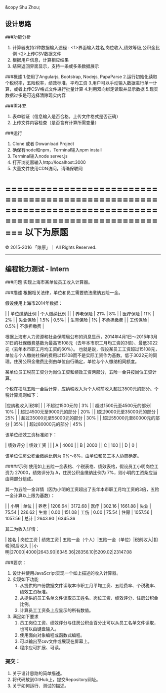 &copy Shu Zhou;

## 设计思路

###功能分析
1. 计算器支持2种数据输入途径 : <1>界面输入姓名,岗位收入,绩效等级,公积金比例 <2>上传CSV数据文件
2. 根据用户信息，计算相应结果
3. 结果返回界面显示，支持一条或多条数据展示

###概述
1.使用了Angularjs, Bootstrap, Nodejs, PapaParse
2.运行初始化读取个税税率，五险税率，绩效标准，平均工资
3.用户可以手动输入数据进行单一计算，或者上传CSV格式文件进行批量计算
4.利用双向绑定读取并显示数据
5.现实数据过多是可选择清除现实内容

###需补充
1. 表单验证（信息输入是否合格，上传文件格式是否正确）
2. 上传文件内容检查（是否含有计算所需变量）

###运行
1. Clone 或者 Dowanload Project
2. 确保有node和npm，Terminal输入npm install
3. Terminal输入node server.js
4. 打开浏览器输入http://localhost:3000
5. 大量文件使用CDN访问，请确保联网


===========================================================================================================
以下为原题
===========================================================================================================

&copy; 2015-2016 「燎原」｜ All Rights Reserved.

------------------

## 编程能力测试 - Intern

###问题
实现上海市某单位员工收入计算器。

###描述
根据相关法律，单位和员工需要依法缴纳五险一金。

假设使用上海市2014年数据：

| | 单位缴纳比例 | 个人缴纳比例 |
|
| 养老保险 | 21% | 8% |
| 医疗保险 | 11%  | 2% |
| 失业保险 | 1.5% | 0.5% |
| 生育保险 | 1%   | 不承担缴费 |
| 工伤保险 | 0.5% | 不承担缴费 |

根据上海市人力资源和社会保障局公布的消息显示，2014年4月1日～2015年3月31日的社保缴费基数为最高15108元（去年本市职工月均工资的3倍）、最低3022元（去年本市职工月均工资的60%）。
也就是说，假设某员工工资超过15108元，单位与个人缴纳社保的费用以15108而不是实际工资作为基数。低于3022元的同理。住房公积金缴费比例由单位自行确定，单位与个人缴纳相同额度。

某单位员工税前工资分为岗位工资和绩效工资两部分，五险一金只按岗位工资计算。

个税在扣除五险一金后计算，应纳税收入为个人税前收入超过3500元的部分。个税计算规则如下：

|应纳税收入|税率|
|
| 不超过1500元的 | 3% |
| 超过1500元至4500元的部分| 10% |
| 超过4500元至9000元的部分 | 20% |
| 超过9000元至35000元的部分 | 25% |
| 超过35000元至55000元的部分 | 30% |
| 超过55000元至80000元的部分 | 35% |
| 超过80000元的部分 | 45% |

该单位绩效工资标准如下：

| 绩效评分 | 绩效工资 |
|
| A | 4000 |
| B | 2000 |
| C |  100 |
| D |    0 |

该单位住房公积金缴纳比例为 0%～8%，由单位和员工本人协商确定。

#####示例
使用如上五险一金表格、个税表格、绩效表格，假设员工小明岗位工资为 27000，绩效评分为 A，住房公积金缴纳比例为 7%，则小明的工资条应当由两部分组成。

其一为五险一金详情（因为小明的工资超出了去年本市职工月均工资的3倍，五险一金计算以上限为基数）：

|  | 小明 | 单位
|
| 养老 | 1208.64 | 3172.68
| 医疗 | 302.16 | 1661.88
| 失业 | 75.54 | 226.62
| 生育 | 0.00 | 151.08
| 工伤 | 0.00 | 75.54
| 住房 | 1057.56 | 1057.56
| 总计 | 2643.90 | 6345.36

其二为收入详情：

| 姓名 | 岗位工资 | 绩效工资 | 五险一金（个人）|五险一金（单位）|税前收入|扣税|税后收入
|
|小明|27000|4000|2643.90|6345.36|28356.10|5209.02|23147.08

###要求：
1. 设计并使用JavaScript实现一个如上描述的收入计算器。
2. 实现如下功能
    1. 从提供的四份数据文件读取本市职工月平均工资、五险费率、个税税率、绩效工资标准。
    2. 从提供的员工名单文件读取员工姓名、岗位工资、绩效评分、住房公积金比例。
    3. 计算员工工资条上应显示的所有数值。
3. 满足如下要求
    1. 员工岗位工资、绩效评分与住房公积金百分比可以从员工名单文件读取，也可以由键盘输入。
    2. 使用面向对象编程或函数式编程。
    3. 可以输出至csv文件或展现在屏幕上。
    4. 程序应可扩展、可读。

### 提交：
1. 关于设计思路的简单描述。
2. 将代码放到GitHub上，提交Repository网址。
3. 关于如何运行、测试的描述。
